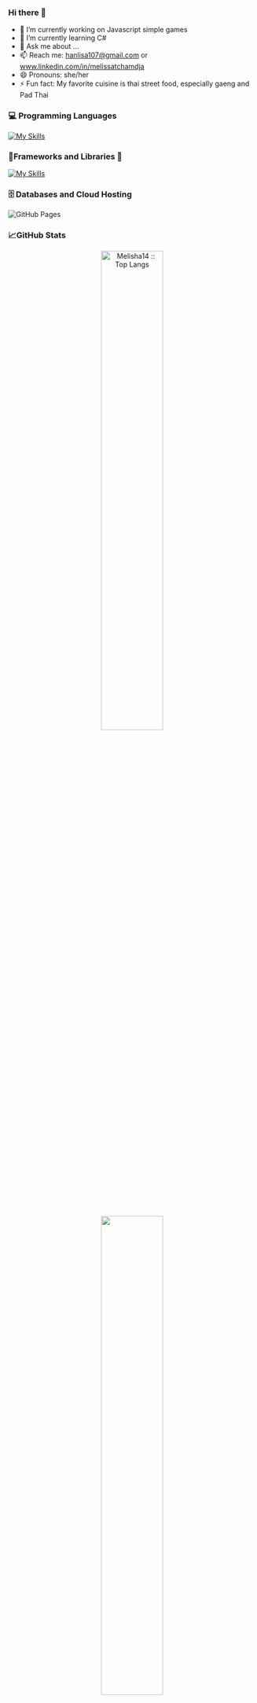 ### Hi there 👋

<!--
**Melisha14/Melisha14** is a ✨ _special_ ✨ repository because its `README.md` (this file) appears on your GitHub profile.

Here are some ideas to get you started:-->

- 🔭 I’m currently working on Javascript simple games
- 🌱 I’m currently learning C#
- 💬 Ask me about ...
- 📫 Reach me: hanlisa107@gmail.com or www.linkedin.com/in/melissatchamdja
- 😄 Pronouns: she/her
- ⚡ Fun fact: My favorite cuisine is thai street food, especially gaeng and Pad Thai



### :computer: Programming Languages


[![My Skills](https://skillicons.dev/icons?i=html,css,js,python,php,kotlin)](https://skillicons.dev)


### 🧰Frameworks and Libraries 👋

[![My Skills](https://skillicons.dev/icons?i=symfony,bootstrap,figma)](https://skillicons.dev)


### 🗄️ Databases and Cloud Hosting 

 <img alt="GitHub Pages" src="https://img.shields.io/badge/GitHub%20Pages-%23327FC7.svg?logo=github&logoColor=white">


### 📈GitHub Stats

<p align="center">
  <a href="https://github.com/Melisha14/">
  <img width="50%" src="https://github-readme-stats.vercel.app/api/top-langs/?username=Melisha14&langs_count=6&theme=white&layout=compact&hide_border=true" alt="Melisha14 :: Top Langs" /></a>
</p>
<p align="center">
  <a href="https://github.com/Melisha14/">
  <img width="50%" src="https://github-readme-stats.vercel.app/api?username=Melisha14&show_icons=true&theme=white&hide_border=true"/><br>
</p>
<p align="center">
  <img width="50%" src="https://github-readme-streak-stats.herokuapp.com/?user=Melisha14&theme=white&hide_border=true" />
  </a>
</p>

<!--< h2 align="center">📈 My current activity graph</h2>
<a href="https://github.com/ridoineel/github-readme-activity-graph"><img alt="azzar's Activity Graph" src="https://activity-graph.herokuapp.com/graph/?username=Melisha14&bg_color=000&color=fff&line=00E676&point=fff&hide_border=true" /></a> -->

